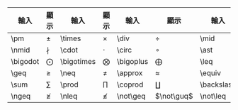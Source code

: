 
| 輸入       | 顯示         | 輸入         | 顯示           | 輸入        | 顯示          | 輸入         | 顯示  |
| -------- | ---------- | ---------- | ------------ | --------- | ----------- | ---------- | --- |
| \pm      | $\pm$      | \times     | $\times$     | \div      | $\div$      | \mid       | $$  |
| \nmid    | $\nmid$    | \cdot      | $\cdot$      | \circ     | $\circ$     | \ast       | $$  |
| \bigodot | $\bigodot$ | \bigotimes | $\bigotimes$ | \bigoplus | $\bigoplus$ | \leq       | $$  |
| \geq     | $\geq$     | \neq       | $\neq$       | \approx   | $\approx$   | \equiv     | $$  |
| \sum     | $\sum$     | \prod      | $\prod$      | \coprod   | $\coprod$   | \backslash | $$  |
| \ngeq    | $\ngeq$    | \nleq      | $\nleq$      | \not\geq  | $\not\guq$  | \not\leq   | $$  |
